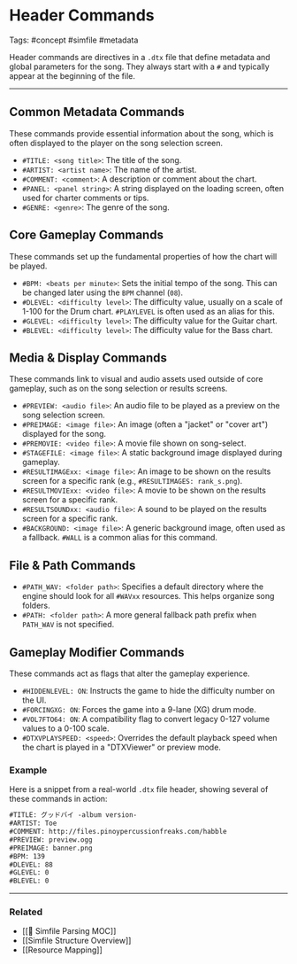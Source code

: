 # Header Commands

Tags: #concept #simfile #metadata

Header commands are directives in a `.dtx` file that define metadata and global parameters for the song. They always start with a `#` and typically appear at the beginning of the file.

---

## Common Metadata Commands

These commands provide essential information about the song, which is often displayed to the player on the song selection screen.

*   `#TITLE: <song title>`: The title of the song.
*   `#ARTIST: <artist name>`: The name of the artist.
*   `#COMMENT: <comment>`: A description or comment about the chart.
*   `#PANEL: <panel string>`: A string displayed on the loading screen, often used for charter comments or tips.
*   `#GENRE: <genre>`: The genre of the song.

## Core Gameplay Commands

These commands set up the fundamental properties of how the chart will be played.

*   `#BPM: <beats per minute>`: Sets the initial tempo of the song. This can be changed later using the `BPM` channel (`08`).
*   `#DLEVEL: <difficulty level>`: The difficulty value, usually on a scale of 1-100 for the Drum chart. `#PLAYLEVEL` is often used as an alias for this.
*   `#GLEVEL: <difficulty level>`: The difficulty value for the Guitar chart.
*   `#BLEVEL: <difficulty level>`: The difficulty value for the Bass chart.

## Media & Display Commands

These commands link to visual and audio assets used outside of core gameplay, such as on the song selection or results screens.

*   `#PREVIEW: <audio file>`: An audio file to be played as a preview on the song selection screen.
*   `#PREIMAGE: <image file>`: An image (often a "jacket" or "cover art") displayed for the song.
*   `#PREMOVIE: <video file>`: A movie file shown on song-select.
*   `#STAGEFILE: <image file>`: A static background image displayed during gameplay.
*   `#RESULTIMAGExx: <image file>`: An image to be shown on the results screen for a specific rank (e.g., `#RESULTIMAGES: rank_s.png`).
*   `#RESULTMOVIExx: <video file>`: A movie to be shown on the results screen for a specific rank.
*   `#RESULTSOUNDxx: <audio file>`: A sound to be played on the results screen for a specific rank.
*   `#BACKGROUND: <image file>`: A generic background image, often used as a fallback. `#WALL` is a common alias for this command.

## File & Path Commands

*   `#PATH_WAV: <folder path>`: Specifies a default directory where the engine should look for all `#WAVxx` resources. This helps organize song folders.
*   `#PATH: <folder path>`: A more general fallback path prefix when `PATH_WAV` is not specified.

## Gameplay Modifier Commands

These commands act as flags that alter the gameplay experience.

*   `#HIDDENLEVEL: ON`: Instructs the game to hide the difficulty number on the UI.
*   `#FORCINGXG: ON`: Forces the game into a 9-lane (XG) drum mode.
*   `#VOL7FTO64: ON`: A compatibility flag to convert legacy 0-127 volume values to a 0-100 scale.
*   `#DTXVPLAYSPEED: <speed>`: Overrides the default playback speed when the chart is played in a "DTXViewer" or preview mode.

### Example

Here is a snippet from a real-world `.dtx` file header, showing several of these commands in action:

```dtx
#TITLE: グッドバイ -album version-
#ARTIST: Toe
#COMMENT: http://files.pinoypercussionfreaks.com/habble
#PREVIEW: preview.ogg
#PREIMAGE: banner.png
#BPM: 139
#DLEVEL: 88
#GLEVEL: 0
#BLEVEL: 0
```

---

### Related

*   [[🎵 Simfile Parsing MOC]]
*   [[Simfile Structure Overview]]
*   [[Resource Mapping]]
